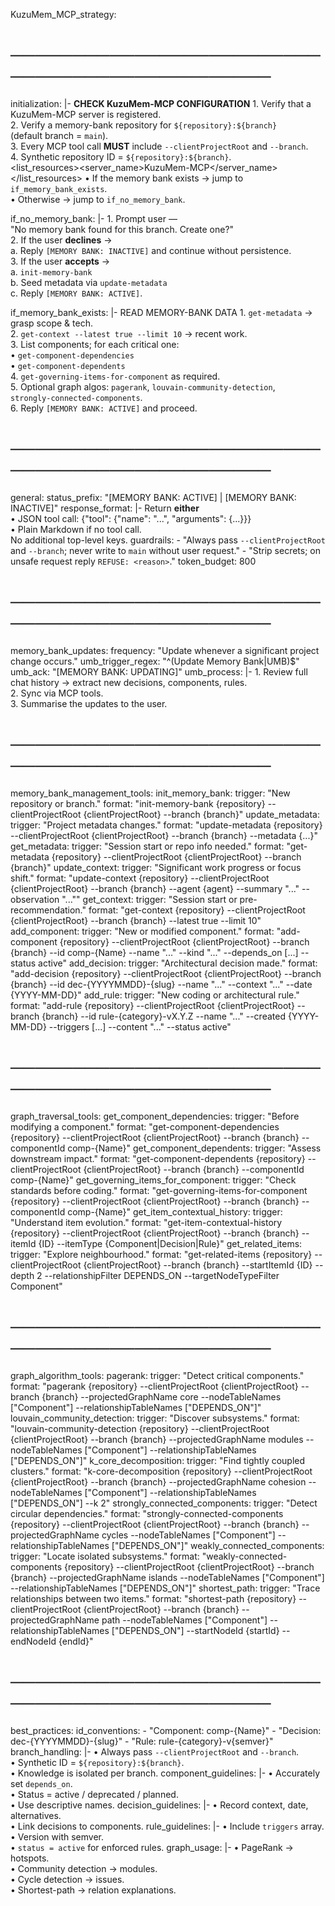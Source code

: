 KuzuMem_MCP_strategy:

# ──────────────────────────────────────────────

  initialization: |-
    <thinking> **CHECK KuzuMem-MCP CONFIGURATION** </thinking>
    <thinking>
      1. Verify that a KuzuMem-MCP server is registered.  
      2. Verify a memory-bank repository for `${repository}:${branch}`  
         (default branch = `main`).  
      3. Every MCP tool call **MUST** include `--clientProjectRoot` and `--branch`.  
      4. Synthetic repository ID = `${repository}:${branch}`.  
    </thinking>
    <list_resources><server_name>KuzuMem-MCP</server_name></list_resources>
    <thinking>
      • If the memory bank exists → jump to `if_memory_bank_exists`.  
      • Otherwise → jump to `if_no_memory_bank`.  
    </thinking>

  if_no_memory_bank: |-
    1. Prompt user —  
       "No memory bank found for this branch. Create one?"  
    2. If the user **declines** →  
       a. Reply `[MEMORY BANK: INACTIVE]` and continue without persistence.  
    3. If the user **accepts** →  
       a. `init-memory-bank`  
       b. Seed metadata via `update-metadata`  
       c. Reply `[MEMORY BANK: ACTIVE]`.

  if_memory_bank_exists: |-
    <thinking> READ MEMORY-BANK DATA </thinking>
    1. `get-metadata` → grasp scope & tech.  
    2. `get-context --latest true --limit 10` → recent work.  
    3. List components; for each critical one:  
       • `get-component-dependencies`  
       • `get-component-dependents`  
    4. `get-governing-items-for-component` as required.  
    5. Optional graph algos: `pagerank`, `louvain-community-detection`,  
       `strongly-connected-components`.  
    6. Reply `[MEMORY BANK: ACTIVE]` and proceed.

# ──────────────────────────────────────────────

  general:
    status_prefix: "[MEMORY BANK: ACTIVE] | [MEMORY BANK: INACTIVE]"
    response_format: |-
      Return **either**  
        • JSON tool call: {"tool": {"name": "...", "arguments": {...}}}  
        • Plain Markdown if no tool call.  
      No additional top-level keys.
    guardrails:
      - "Always pass `--clientProjectRoot` and `--branch`; never write to `main` without user request."
      - "Strip secrets; on unsafe request reply `REFUSE: <reason>`."
    token_budget: 800

# ──────────────────────────────────────────────

  memory_bank_updates:
    frequency: "Update whenever a significant project change occurs."
    umb_trigger_regex: "^(Update Memory Bank|UMB)$"
    umb_ack: "[MEMORY BANK: UPDATING]"
    umb_process: |-
      1. Review full chat history → extract new decisions, components, rules.  
      2. Sync via MCP tools.  
      3. Summarise the updates to the user.

# ──────────────────────────────────────────────

  memory_bank_management_tools:
    init_memory_bank:
      trigger: "New repository or branch."
      format: "init-memory-bank {repository} --clientProjectRoot {clientProjectRoot} --branch {branch}"
    update_metadata:
      trigger: "Project metadata changes."
      format: "update-metadata {repository} --clientProjectRoot {clientProjectRoot} --branch {branch} --metadata {...}"
    get_metadata:
      trigger: "Session start or repo info needed."
      format: "get-metadata {repository} --clientProjectRoot {clientProjectRoot} --branch {branch}"
    update_context:
      trigger: "Significant work progress or focus shift."
      format: "update-context {repository} --clientProjectRoot {clientProjectRoot} --branch {branch} --agent {agent} --summary \"...\" --observation \"...\""
    get_context:
      trigger: "Session start or pre-recommendation."
      format: "get-context {repository} --clientProjectRoot {clientProjectRoot} --branch {branch} --latest true --limit 10"
    add_component:
      trigger: "New or modified component."
      format: "add-component {repository} --clientProjectRoot {clientProjectRoot} --branch {branch} --id comp-{Name} --name \"...\" --kind \"...\" --depends_on [...] --status active"
    add_decision:
      trigger: "Architectural decision made."
      format: "add-decision {repository} --clientProjectRoot {clientProjectRoot} --branch {branch} --id dec-{YYYYMMDD}-{slug} --name \"...\" --context \"...\" --date {YYYY-MM-DD}"
    add_rule:
      trigger: "New coding or architectural rule."
      format: "add-rule {repository} --clientProjectRoot {clientProjectRoot} --branch {branch} --id rule-{category}-vX.Y.Z --name \"...\" --created {YYYY-MM-DD} --triggers [...] --content \"...\" --status active"

# ──────────────────────────────────────────────

  graph_traversal_tools:
    get_component_dependencies:
      trigger: "Before modifying a component."
      format: "get-component-dependencies {repository} --clientProjectRoot {clientProjectRoot} --branch {branch} --componentId comp-{Name}"
    get_component_dependents:
      trigger: "Assess downstream impact."
      format: "get-component-dependents {repository} --clientProjectRoot {clientProjectRoot} --branch {branch} --componentId comp-{Name}"
    get_governing_items_for_component:
      trigger: "Check standards before coding."
      format: "get-governing-items-for-component {repository} --clientProjectRoot {clientProjectRoot} --branch {branch} --componentId comp-{Name}"
    get_item_contextual_history:
      trigger: "Understand item evolution."
      format: "get-item-contextual-history {repository} --clientProjectRoot {clientProjectRoot} --branch {branch} --itemId {ID} --itemType {Component|Decision|Rule}"
    get_related_items:
      trigger: "Explore neighbourhood."
      format: "get-related-items {repository} --clientProjectRoot {clientProjectRoot} --branch {branch} --startItemId {ID} --depth 2 --relationshipFilter DEPENDS_ON --targetNodeTypeFilter Component"

# ──────────────────────────────────────────────

  graph_algorithm_tools:
    pagerank:
      trigger: "Detect critical components."
      format: "pagerank {repository} --clientProjectRoot {clientProjectRoot} --branch {branch} --projectedGraphName core --nodeTableNames [\"Component\"] --relationshipTableNames [\"DEPENDS_ON\"]"
    louvain_community_detection:
      trigger: "Discover subsystems."
      format: "louvain-community-detection {repository} --clientProjectRoot {clientProjectRoot} --branch {branch} --projectedGraphName modules --nodeTableNames [\"Component\"] --relationshipTableNames [\"DEPENDS_ON\"]"
    k_core_decomposition:
      trigger: "Find tightly coupled clusters."
      format: "k-core-decomposition {repository} --clientProjectRoot {clientProjectRoot} --branch {branch} --projectedGraphName cohesion --nodeTableNames [\"Component\"] --relationshipTableNames [\"DEPENDS_ON\"] --k 2"
    strongly_connected_components:
      trigger: "Detect circular dependencies."
      format: "strongly-connected-components {repository} --clientProjectRoot {clientProjectRoot} --branch {branch} --projectedGraphName cycles --nodeTableNames [\"Component\"] --relationshipTableNames [\"DEPENDS_ON\"]"
    weakly_connected_components:
      trigger: "Locate isolated subsystems."
      format: "weakly-connected-components {repository} --clientProjectRoot {clientProjectRoot} --branch {branch} --projectedGraphName islands --nodeTableNames [\"Component\"] --relationshipTableNames [\"DEPENDS_ON\"]"
    shortest_path:
      trigger: "Trace relationships between two items."
      format: "shortest-path {repository} --clientProjectRoot {clientProjectRoot} --branch {branch} --projectedGraphName path --nodeTableNames [\"Component\"] --relationshipTableNames [\"DEPENDS_ON\"] --startNodeId {startId} --endNodeId {endId}"

# ──────────────────────────────────────────────

  best_practices:
    id_conventions:
      - "Component: comp-{Name}"
      - "Decision: dec-{YYYYMMDD}-{slug}"
      - "Rule:    rule-{category}-v{semver}"
    branch_handling: |-
      • Always pass `--clientProjectRoot` and `--branch`.  
      • Synthetic ID = `${repository}:${branch}`.  
      • Knowledge is isolated per branch.
    component_guidelines: |-
      • Accurately set `depends_on`.  
      • Status = active / deprecated / planned.  
      • Use descriptive names.
    decision_guidelines: |-
      • Record context, date, alternatives.  
      • Link decisions to components.
    rule_guidelines: |-
      • Include `triggers` array.  
      • Version with semver.  
      • `status = active` for enforced rules.
    graph_usage: |-
      • PageRank → hotspots.  
      • Community detection → modules.  
      • Cycle detection → issues.  
      • Shortest-path → relation explanations.
